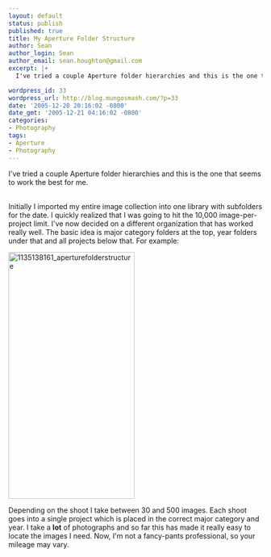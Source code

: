 ```yaml
---
layout: default
status: publish
published: true
title: My Aperture Folder Structure
author: Sean
author_login: Sean
author_email: sean.houghton@gmail.com
excerpt: |+
  I've tried a couple Aperture folder hierarchies and this is the one that seems to work the best for me.

wordpress_id: 33
wordpress_url: http://blog.mungosmash.com/?p=33
date: '2005-12-20 20:16:02 -0800'
date_gmt: '2005-12-21 04:16:02 -0800'
categories:
- Photography
tags:
- Aperture
- Photography
---
```

I've tried a couple Aperture folder hierarchies and this is the one that seems to work the best for me.

<a id="more"></a><a id="more-33"></a><br />
Initially I imported my entire image collection into one library with subfolders for the date.  I quickly realized that I was going to hit the 10,000 image-per-project limit.  I've now decided on a different organization that has worked really well.  The basic idea is major category folders at the top, year folders under that and all projects below that.  For example:

<img class="aligncenter size-full wp-image-268" title="1135138161_aperturefolderstructure" src="{{site.url_root}}/assets/data/2009/01/1135138161_aperturefolderstructure.jpg" alt="1135138161_aperturefolderstructure" width="250" height="489" />



Depending on the shoot I take between 30 and 500 images.  Each shoot goes into a single project which is placed in the correct major category and year.  I take a <strong>lot</strong> of photographs and so far this has made it really easy to locate the images I need.  Now, I'm not a fancy-pants professional, so your mileage may vary.

